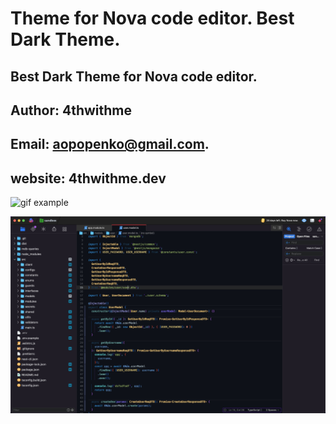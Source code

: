 # Theme for Nova code editor. Best Dark Theme.

## Best Dark Theme for Nova code editor.

## Author: 4thwithme

## Email: aopopenko@gmail.com.

## website: 4thwithme.dev

![gif example](./example.gif)

![example](./example.jpg "Example")
